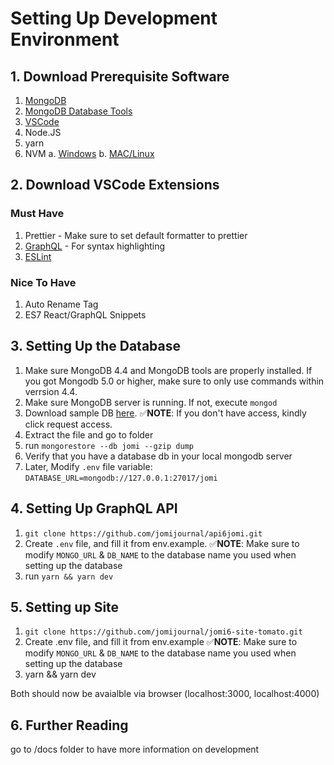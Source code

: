 # Setting Up Development Environment

## 1. Download Prerequisite Software

1. [MongoDB](https://www.mongodb.com/try/download/community)
2. [MongoDB Database Tools](https://www.mongodb.com/try/download/database-tools)
3. [VSCode](https://code.visualstudio.com/download)
4. Node.JS
5. yarn
6. NVM
   a. [Windows](https://github.com/coreybutler/nvm-windows/releases)
   b. [MAC/Linux](https://github.com/nvm-sh/nvm)

## 2. Download VSCode Extensions

### Must Have

1. Prettier - Make sure to set default formatter to prettier
2. [GraphQL](https://marketplace.visualstudio.com/items?itemName=GraphQL.vscode-graphql) - For syntax highlighting
3. [ESLint](https://marketplace.visualstudio.com/items?itemName=dbaeumer.vscode-eslint)

### Nice To Have

1. Auto Rename Tag
2. ES7 React/GraphQL Snippets

## 3. Setting Up the Database

1. Make sure MongoDB 4.4 and MongoDB tools are properly installed. If you got Mongodb 5.0 or higher, make sure to only use commands within verrsion 4.4.
2. Make sure MongoDB server is running. If not, execute `mongod`
3. Download sample DB [here](https://drive.google.com/drive/folders/1qVacEP6RCafjmzL6YLbxC-vU0lhO70jH).
   ✅**NOTE**: If you don't have access, kindly click request access.
4. Extract the file and go to folder
5. run `mongorestore --db jomi --gzip dump`
6. Verify that you have a database db in your local mongodb server
7. Later, Modify `.env` file variable: `DATABASE_URL=mongodb://127.0.0.1:27017/jomi`

## 4. Setting Up GraphQL API

1. `git clone https://github.com/jomijournal/api6jomi.git`
2. Create `.env` file, and fill it from env.example.
   ✅**NOTE**: Make sure to modify `MONGO_URL` & `DB_NAME` to the database name you used when setting up the database
3. run `yarn && yarn dev`

## 5. Setting up Site

1. `git clone https://github.com/jomijournal/jomi6-site-tomato.git`
2. Create .env file, and fill it from env.example
   ✅**NOTE**: Make sure to modify `MONGO_URL` & `DB_NAME` to the database name you used when setting up the database
3. yarn && yarn dev

Both should now be avaialble via browser (localhost:3000, localhost:4000)

## 6. Further Reading

go to /docs folder to have more information on development
